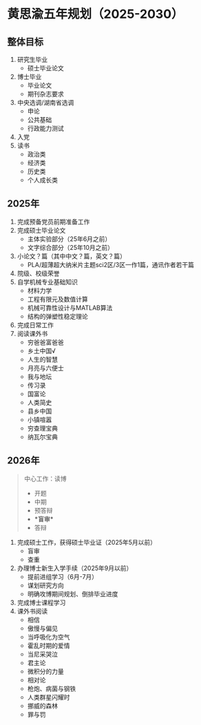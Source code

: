 # 黄思渝五年规划（2025-2030）

## 整体目标

1. 研究生毕业
   - 硕士毕业论文
2. 博士毕业
   - 毕业论文
   - 期刊杂志要求
3. 中央选调/湖南省选调
   - 申论
   - 公共基础
   - 行政能力测试
4. 入党
5. 读书
   - 政治类
   - 经济类
   - 历史类
   - 个人成长类

## 2025年

1. 完成预备党员前期准备工作
2. 完成硕士毕业论文
    - 主体实验部分（25年6月之前）
    - 文字综合部分（25年10月之前）
3. 小论文？篇（其中中文？篇，英文？篇）
    - PLA/超薄超大纳米片主题sci2区/3区一作1篇，通讯作者若干篇
4. 院级、校级荣誉
5. 自学机械专业基础知识
    - 材料力学
    - 工程有限元及数值计算
    - 机械可靠性设计与MATLAB算法
    - 结构的弹塑性稳定理论
6. 完成日常工作
7. 阅读课外书
    - 穷爸爸富爸爸
    - 乡土中国√
    - 人生的智慧
    - 月亮与六便士
    - 我与地坛
    - 传习录
    - 国富论
    - 人类简史
    - 县乡中国
    - 小镇喧嚣
    - 穷查理宝典
    - 纳瓦尔宝典

## 2026年

> 中心工作：读博
>  - 开题
>  - 中期
>  - 预答辩
>  - **\*盲审\***
>  - 答辩 

1. 完成硕士工作，获得硕士毕业证（2025年5月以前）
    - 盲审
    - 查重
2. 办理博士新生入学手续（2025年9月以前）
    - 提前进组学习（6月-7月）
    - 谋划研究方向
    - 明确攻博期间规划、倒排毕业进度
3. 完成博士课程学习
4. 课外书阅读
    - 相信
    - 傲慢与偏见
    - 当呼吸化为空气
    - 霍乱时期的爱情
    - 当尼采哭泣
    - 君主论
    - 微积分的力量
    - 相对论
    - 枪炮、病菌与钢铁
    - 人类群星闪耀时
    - 挪威的森林
    - 罪与罚